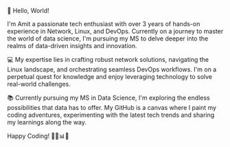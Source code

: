 👋 Hello, World!

I'm Amit a passionate tech enthusiast with over 3 years of hands-on experience in Network, Linux, and DevOps. Currently on a journey to master the world of data science, I'm pursuing my MS to delve deeper into the realms of data-driven insights and innovation.

💻 My expertise lies in crafting robust network solutions, navigating the Linux landscape, and orchestrating seamless DevOps workflows. I'm on a perpetual quest for knowledge and enjoy leveraging technology to solve real-world challenges.

📚 Currently pursuing my MS in Data Science, I'm exploring the endless possibilities that data has to offer. My GitHub is a canvas where I paint my coding adventures, experimenting with the latest tech trends and sharing my learnings along the way.

Happy Coding! 🚴‍♂️📊✨
